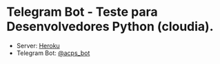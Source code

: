 # Telegram Bot  - Teste para Desenvolvedores Python (cloudia).</h3>
- Server: <a href="https://acpsbot.herokuapp.com/">Heroku</a>
- Telegram Bot: <a href="https://t.me/acps_bot">@acps_bot</a>
